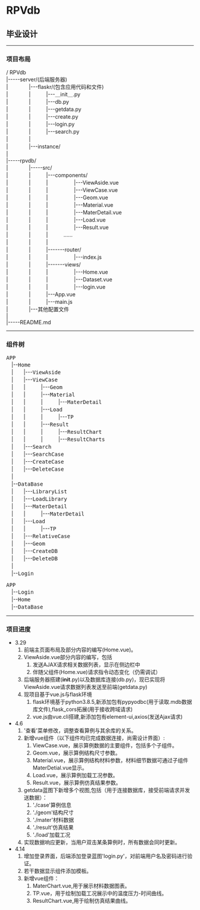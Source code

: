 # RPVdb
## 毕业设计

***

### 项目布局  
/ RPVdb  
|-----server/(后端服务器)  
|　　　　|---flaskr/(包含应用代码和文件)  
|　　　　|　　　|---＿init＿.py   
|　　　　|　　　|---db.py   
|　　　　|　　　|---getdata.py   
|　　　　|　　　|---create.py   
|　　　　|　　　|---login.py   
|　　　　|　　　|---search.py  
|　　　　|  
|　　　　|---instance/       
|　　　　　　　　    
|-----rpvdb/  
|　　　　|-----src/   
|　　　　|　　　|---components/   
|　　　　|　　　|　　　　　|---ViewAside.vue   
|　　　　|　　　|　　　　　|---ViewCase.vue    
|　　　　|　　　|　　　　　|---Geom.vue  
|　　　　|　　　|　　　　　|---Material.vue  
|　　　　|　　　|　　　　　|---MaterDetail.vue  
|　　　　|　　　|　　　　　|---Load.vue  
|　　　　|　　　|　　　　　|---Result.vue  
|　　　　|　　　|　　　......   
|　　　　|　　　|　　  
|　　　　|　　　|-------router/    
|　　　　|　　　|　　　　　|---index.js    
|　　　　|　　　|-------views/   
|　　　　|　　　|　　　　　|---Home.vue   
|　　　　|　　　|　　　　　|---Dataset.vue   
|　　　　|　　　|　　　　　|---login.vue   
|　　　　|　　　|---App.vue    
|　　　　|　　　|---main.js    
|　　　　|---其他配置文件    
|  
|-----README.md  

***
### 组件树
<kbd>APP</kbd>   
　|--<kbd>Home</kbd>  
　|　　|---<kbd>ViewAside</kbd>  
　|　　|---<kbd>ViewCase</kbd>  
　|　　|　　　|---<kbd>Geom</kbd>  
　|　　|　　　|---<kbd>Material</kbd>    
　|　　|　　　|　　　|---<kbd>MaterDetail</kbd>   
　|　　|　　　|---<kbd>Load</kbd>  
　|　　|　　　|　　　|---<kbd>TP</kbd>   
　|　　|　　　|---<kbd>Result</kbd>  
　|　　|　　　|　　　|---<kbd>ResultChart</kbd>   
　|　　|　　　|　　　|---<kbd>ResultCharts</kbd>   
　|　　|---<kbd>Search</kbd>  
　|　　|---<kbd>SearchCase</kbd>  
　|　　|---<kbd>CreateCase</kbd>   
　|　　|---<kbd>DeleteCase</kbd>   
　|　　   
　|--<kbd>DataBase</kbd>  
　|　　|---<kbd>LibraryList</kbd>  
　|　　|---<kbd>LoadLibrary</kbd>  
　|　　|---<kbd>MaterDetail</kbd>  
　|　　|　　　|---<kbd>MaterDetail</kbd>   
　|　　|---<kbd>Load</kbd>  
　|　　|　　　|---<kbd>TP</kbd>   
　|　　|---<kbd>RelativeCase</kbd>  
　|　　|---<kbd>Geom</kbd>  
　|　　|---<kbd>CreateDB</kbd>  
　|　　|---<kbd>DeleteDB</kbd>  
　|　　   
　|--<kbd>Login</kbd>  
 
 
<kbd>APP</kbd>   
　|--<kbd>Login</kbd>  
　|--<kbd>Home</kbd>  
　|--<kbd>DataBase</kbd>  
 
***


### 项目进度  
+ 3.29  
    1. 前端主页面布局及部分内容的编写(Home.vue)。  
    2. ViewAside.vue部分内容的编写，包括  
       1. 发送AJAX请求相关数据列表，显示在侧边栏中  
       2. 伴随父组件(Home.vue)请求指令动态变化（仍需调试）  
    3. 后端服务器搭建(__init__.py)以及数据库连接(db.py)，现已实现将ViewAside.vue请求数据列表发送至前端(getdata.py)
    4. 现项目基于vue.js与flask环境  
        1. flask环境基于python3.8.5,新添加包有pypyodbc(用于读取.mdb数据库文件),flask_cors拓展(用于接收跨域请求)
        2. vue.js由vue.cli搭建,新添加包有element-ui,axios(发送Ajax请求)
+ 4.6  
    1. '查看'菜单修改，调整查看算例与其余库的关系。  
    2. 新增vue组件（以下组件均已完成数据连接，尚需设计界面）:  
        1. ViewCase.vue，展示算例数据的主要组件，包括多个子组件。
        2. Geom.vue，展示算例结构尺寸参数。
        3. Material.vue，展示算例结构材料参数，材料细节数据可通过子组件MaterDetial.vue显示。
        4. Load.vue，展示算例加载工况参数。
        5. Result.vue，展示算例仿真结果参数。
    3. getdata蓝图下新增多个视图,包括（用于连接数据库，接受前端请求并发送数据）：
        1. './case'算例信息
        2. './geom'结构尺寸
        3. './mater'材料数据
        4. './result'仿真结果
        5. './load'加载工况
    4. 实现数据响应更新，当用户双击某条算例时，所有数据会同时更新。  
+ 4.14   
    1. 增加登录界面，后端添加登录蓝图'login.py'，对前端用户名及密码进行验证。  
    2. 若干数据显示组件添加模板。  
    3. 新增vue组件：
        1. MaterChart.vue,用于展示材料数据图表。
        2. TP.vue，用于绘制加载工况展示中的温度压力-时间曲线。
        3. ResultChart.vue,用于绘制仿真结果曲线。

